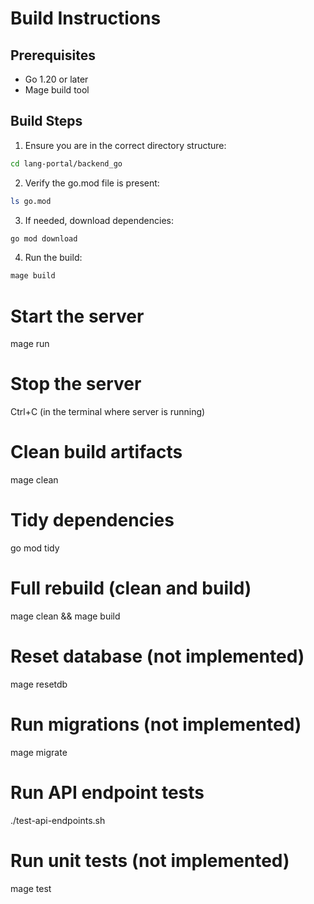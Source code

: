 # Build Instructions

## Prerequisites
- Go 1.20 or later
- Mage build tool

## Build Steps

1. Ensure you are in the correct directory structure:
```bash
cd lang-portal/backend_go
```

2. Verify the go.mod file is present:
```bash
ls go.mod
```

3. If needed, download dependencies:
```bash
go mod download
```

4. Run the build:
```bash
mage build
```

# Start the server
mage run

# Stop the server
Ctrl+C (in the terminal where server is running)

# Clean build artifacts
mage clean

# Tidy dependencies
go mod tidy

# Full rebuild (clean and build)
mage clean && mage build

# Reset database (not implemented)
mage resetdb

# Run migrations (not implemented)
mage migrate

# Run API endpoint tests
./test-api-endpoints.sh

# Run unit tests (not implemented)
mage test
